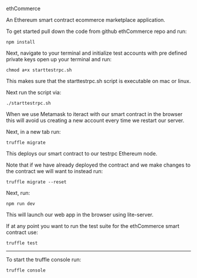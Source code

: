 ethCommerce

An Ethereum smart contract ecommerce marketplace application.

To get started pull down the code from github ethCommerce repo and run:

`npm install`

Next, navigate to your terminal and initialize test accounts with pre defined private keys open up your terminal and run:

`chmod a+x starttestrpc.sh`

This makes sure that the starttestrpc.sh script is executable on mac or linux.

Next run the script via:

`./starttestrpc.sh`

When we use Metamask to iteract with our smart contract in the browser this will avoid us creating a new account every time we restart our server.

Next, in a new tab run:

`truffle migrate`

This deploys our smart contract to our testrpc Ethereum node.

Note that if we have already deployed the contract and we make changes to the contract we will want to instead run:

`truffle migrate --reset`

Next, run:

`npm run dev`

This will launch our web app in the browser using lite-server.

If at any point you want to run the test suite for the ethCommerce smart contract use:

`truffle test`

***********************************

To start the truffle console run:

`truffle console`
